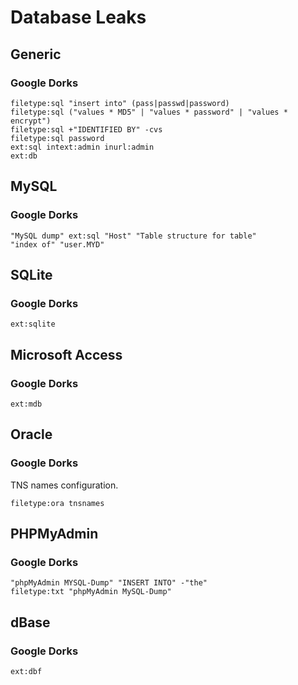 # Database Leaks

## Generic

### Google Dorks

```
filetype:sql "insert into" (pass|passwd|password)
filetype:sql ("values * MD5" | "values * password" | "values * encrypt")
filetype:sql +"IDENTIFIED BY" -cvs
filetype:sql password
ext:sql intext:admin inurl:admin
ext:db
```

## MySQL

### Google Dorks

```
"MySQL dump" ext:sql "Host" "Table structure for table"
"index of" "user.MYD"
```

## SQLite

### Google Dorks

```
ext:sqlite
```

## Microsoft Access

### Google Dorks

```
ext:mdb
```

## Oracle

### Google Dorks

TNS names configuration.

```
filetype:ora tnsnames
```

## PHPMyAdmin

### Google Dorks

```
"phpMyAdmin MYSQL-Dump" "INSERT INTO" -"the"
filetype:txt "phpMyAdmin MySQL-Dump"
```

## dBase

### Google Dorks

```
ext:dbf
```